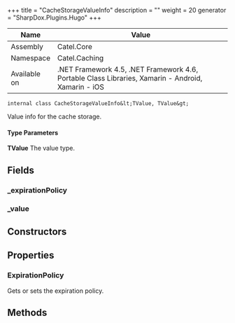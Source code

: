 

+++
title = "CacheStorageValueInfo" 
description = ""
weight = 20
generator = "SharpDox.Plugins.Hugo"
+++

Name|Value
---|---
Assembly|Catel.Core
Namespace|Catel.Caching
Available on|.NET Framework 4.5, .NET Framework 4.6, Portable Class Libraries, Xamarin - Android, Xamarin - iOS

```
internal class CacheStorageValueInfo&lt;TValue, TValue&gt;
```

Value info for the cache storage.

#### Type Parameters

**TValue**
The value type.

## Fields

### _expirationPolicy

### _value

## Constructors

## Properties

### ExpirationPolicy

Gets or sets the expiration policy.

## Methods

